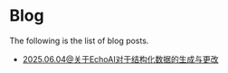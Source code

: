 # Blog

The following is the list of blog posts.

- [2025.06.04@关于EchoAI对于结构化数据的生成与更改](./2025-06-04)
